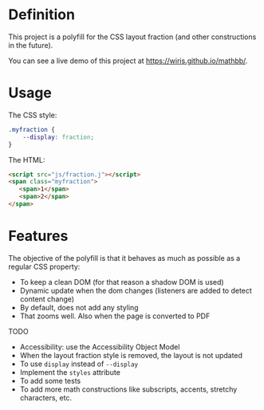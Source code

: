 # Definition
This project is a polyfill for the CSS layout fraction (and other constructions in the future).

You can see a live demo of this project at https://wiris.github.io/mathbb/.

# Usage

The CSS style:

```css
.myfraction {
    --display: fraction;
}
```

The HTML:

```html
<script src="js/fraction.j"></script>
<span class="myfraction">
   <span>1</span>
   <span>2</span>
</span>
```

# Features 

The objective of the polyfill is that it behaves as much as possible as a regular CSS property:

* To keep a clean DOM (for that reason a shadow DOM is used)
* Dynamic update when the dom changes (listeners are added to detect content change)
* By default, does not add any styling
* That zooms well. Also when the page is converted to PDF

TODO

* Accessibility: use the Accessibility Object Model
* When the layout fraction style is removed, the layout is not updated 
* To use `display` instead of `--display`
* Implement the `styles` attribute
* To add some tests
* To add more math constructions like subscripts, accents, stretchy characters, etc.
